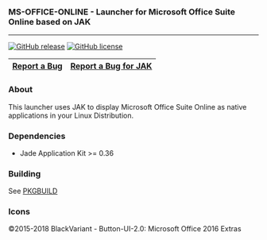 ### MS-OFFICE-ONLINE - Launcher for Microsoft Office Suite Online based on JAK
---------

[![GitHub release](https://img.shields.io/github/release/manjaro/ms-office-online-launcher.svg)](https://github.com/manjaro/ms-office-online-launcher/releases)
[![GitHub license](https://img.shields.io/github/license/manjaro/ms-office-online-launcher.svg)](https://github.com/manjaro/ms-office-online-launcher/blob/master/LICENSE)

| [Report a Bug](https://github.com/manjaro/ms-office-online-launcher/issues/new) | [Report a Bug for JAK](https://github.com/codesardine/Jade-Application-Kit/issues/new)
|:-----------------------------------------:|:-----------------------------------------:|

### About

This launcher uses JAK to display Microsoft Office Suite Online as native applications in your Linux Distribution.

### Dependencies

* Jade Application Kit >= 0.36

### Building

See [PKGBUILD](https://github.com/manjaro/packages-community/raw/master/ms-office-online/PKGBUILD)

### Icons

©2015-2018 BlackVariant - Button-UI-2.0: Microsoft Office 2016 Extras
